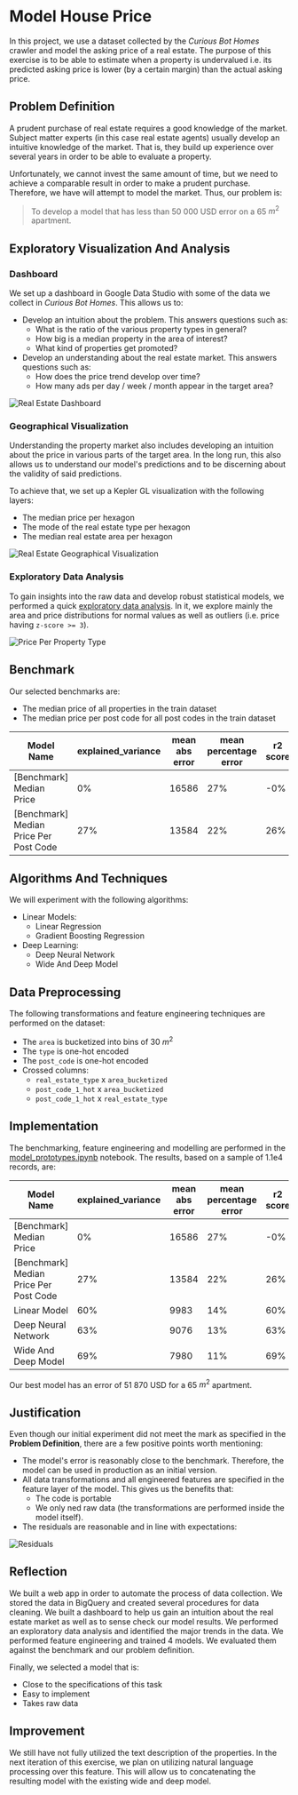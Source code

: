 # Model House Price
In this project, we use a dataset collected by the *Curious Bot Homes* crawler and model the asking price of a real estate. The purpose of this exercise is to be able to estimate when a property is undervalued i.e. its predicted asking price is lower (by a certain margin) than the actual asking price.

## Problem Definition
A prudent purchase of real estate requires a good knowledge of the market. Subject matter experts (in this case real estate agents) usually develop an intuitive knowledge of the market. That is, they build up experience over several years in order to be able to evaluate a property.

Unfortunately, we cannot invest the same amount of time, but we need to achieve a comparable result in order to make a prudent purchase. Therefore, we have will attempt to model the market. Thus, our problem is:

> To develop a model that has less than 50 000 USD error on a 65 $m^2$ apartment.

## Exploratory Visualization And Analysis
### Dashboard
We set up a dashboard in Google Data Studio with some of the data we collect in *Curious Bot Homes*. This allows us to:

* Develop an intuition about the problem. This answers questions such as:
    * What is the ratio of the various property types in general?
    * How big is a median property in the area of interest?
    * What kind of properties get promoted?
* Develop an understanding about the real estate market. This answers questions such as:
    * How does the price trend develop over time?
    * How many ads per day / week / month appear in the target area?

![Real Estate Dashboard](img/dashboard.png)

### Geographical Visualization
Understanding the property market also includes developing an intuition about the price in various parts of the target area. In the long run, this also allows us to understand our model's predictions and to be discerning about the validity of said predictions.

To achieve that, we set up a Kepler GL visualization with the following layers:

* The median price per hexagon
* The mode of the real estate type per hexagon
* The median real estate area per hexagon

![Real Estate Geographical Visualization](img/geo_visualization.png)

### Exploratory Data Analysis
To gain insights into the raw data and develop robust statistical models, we performed a quick [exploratory data analysis](eda.ipynb). In it, we explore mainly the area and price distributions for normal values as well as outliers (i.e. price having `z-score >= 3`).

![Price Per Property Type](img/price_per_property_type.png)

## Benchmark
Our selected benchmarks are:
* The median price of all properties in the train dataset
* The median price per post code for all post codes in the train dataset

| Model Name                             | explained_variance | mean abs error | mean percentage error | r2 score |
|----------------------------------------|--------------------|----------------|-----------------------|----------|
| [Benchmark] Median Price               | 0%                 | 16586          | 27%                   | -0%      |
| [Benchmark] Median Price Per Post Code | 27%                | 13584          | 22%                   | 26%      |

## Algorithms And Techniques
We will experiment with the following algorithms:
* Linear Models:
    * Linear Regression
    * Gradient Boosting Regression
* Deep Learning:
    * Deep Neural Network
    * Wide And Deep Model

## Data Preprocessing
The following transformations and feature engineering techniques are performed on the dataset:
* The `area` is bucketized into bins of 30 $m^2$
* The `type` is one-hot encoded
* The `post_code` is one-hot encoded
* Crossed columns:
    * `real_estate_type` x `area_bucketized`
    * `post_code_1_hot` x `area_bucketized`
    * `post_code_1_hot` x `real_estate_type`

## Implementation
The benchmarking, feature engineering and modelling are performed in the [model_prototypes.ipynb](model_prototypes.ipynb) notebook. The results, based on a sample of 1.1e4 records, are:

| Model Name                             | explained_variance | mean abs error | mean percentage error | r2 score |
|----------------------------------------|--------------------|----------------|-----------------------|----------|
| [Benchmark] Median Price               | 0%                 | 16586          | 27%                   | -0%      |
| [Benchmark] Median Price Per Post Code | 27%                | 13584          | 22%                   | 26%      |
| Linear Model                           | 60%                | 9983           | 14%                   | 60%      |
| Deep Neural Network                    | 63%                | 9076           | 13%                   | 63%      |
| Wide And Deep Model                    | 69%                | 7980           | 11%                   | 69%      |

Our best model has an error of 51 870 USD for a 65 $m^2$ apartment.

## Justification
Even though our initial experiment did not meet the mark as specified in the **Problem Definition**, there are a few positive points worth mentioning:
* The model's error is reasonably close to the benchmark. Therefore, the model can be used in production as an initial version.
* All data transformations and all engineered features are specified in the feature layer of the model. This gives us the benefits that:
    * The code is portable
    * We only ned raw data (the transformations are performed inside the model itself).
* The residuals are reasonable and in line with expectations:

![Residuals](img/error_scatter.png)

## Reflection
We built a web app in order to automate the process of data collection. We stored the data in BigQuery and created several procedures for data cleaning. We built a dashboard to help us gain an intuition about the real estate market as well as to sense check our model results. We performed an exploratory data analysis and identified the major trends in the data. We performed feature engineering and trained 4 models. We evaluated them against the benchmark and our problem definition.

Finally, we selected a model that is:
* Close to the specifications of this task
* Easy to implement
* Takes raw data

## Improvement
We still have not fully utilized the text description of the properties. In the next iteration of this exercise, we plan on utilizing natural language processing over this feature. This will allow us to concatenating the resulting model with the existing wide and deep model.